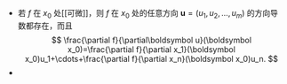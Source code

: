 - 若 $f$ 在 $x_{0}$ 处[[可微]]，则 $f$ 在 $x_{0}$ 处的任意方向 $\boldsymbol u=(u_1,u_2,...,u_m)$ 的方向导数都存在，而且
  $$
  \frac{\partial f}{\partial\boldsymbol u}(\boldsymbol x_0)=\frac{\partial f}{\partial x_1}(\boldsymbol x_0)u_1+\cdots+\frac{\partial f}{\partial x_n}(\boldsymbol x_0)u_n.
  $$
-